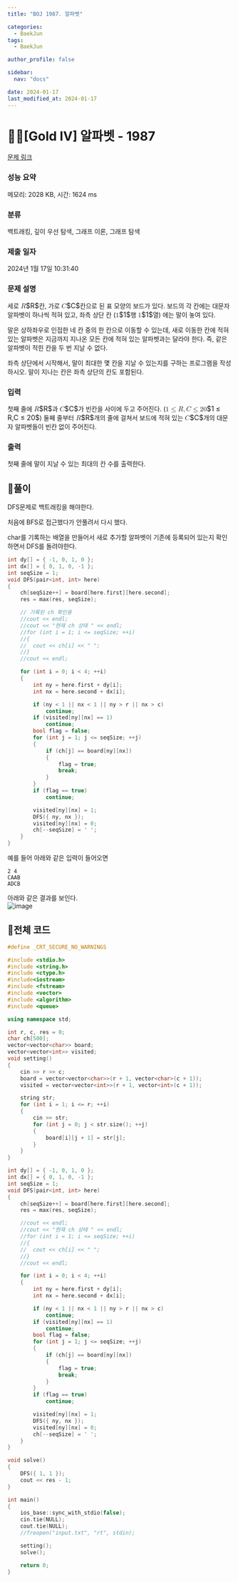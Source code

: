 ```yaml
---
title: "BOJ 1987. 알파벳"

categories:
  - BaekJun
tags:
  - BaekJun

author_profile: false

sidebar:
  nav: "docs"

date: 2024-01-17
last_modified_at: 2024-01-17
---
```


# 🙇‍♀️[Gold IV] 알파벳 - 1987 

[문제 링크](https://www.acmicpc.net/problem/1987) 

### 성능 요약

메모리: 2028 KB, 시간: 1624 ms

### 분류

백트래킹, 깊이 우선 탐색, 그래프 이론, 그래프 탐색

### 제출 일자

2024년 1월 17일 10:31:40

### 문제 설명

<p>세로 <mjx-container class="MathJax" jax="CHTML" style="font-size: 109%; position: relative;"><mjx-math class="MJX-TEX" aria-hidden="true"><mjx-mi class="mjx-i"><mjx-c class="mjx-c1D445 TEX-I"></mjx-c></mjx-mi></mjx-math><mjx-assistive-mml unselectable="on" display="inline"><math xmlns="http://www.w3.org/1998/Math/MathML"><mi>R</mi></math></mjx-assistive-mml><span aria-hidden="true" class="no-mathjax mjx-copytext">$R$</span></mjx-container>칸, 가로 <mjx-container class="MathJax" jax="CHTML" style="font-size: 109%; position: relative;"><mjx-math class="MJX-TEX" aria-hidden="true"><mjx-mi class="mjx-i"><mjx-c class="mjx-c1D436 TEX-I"></mjx-c></mjx-mi></mjx-math><mjx-assistive-mml unselectable="on" display="inline"><math xmlns="http://www.w3.org/1998/Math/MathML"><mi>C</mi></math></mjx-assistive-mml><span aria-hidden="true" class="no-mathjax mjx-copytext">$C$</span></mjx-container>칸으로 된 표 모양의 보드가 있다. 보드의 각 칸에는 대문자 알파벳이 하나씩 적혀 있고, 좌측 상단 칸 (<mjx-container class="MathJax" jax="CHTML" style="font-size: 109%; position: relative;"><mjx-math class="MJX-TEX" aria-hidden="true"><mjx-mn class="mjx-n"><mjx-c class="mjx-c31"></mjx-c></mjx-mn></mjx-math><mjx-assistive-mml unselectable="on" display="inline"><math xmlns="http://www.w3.org/1998/Math/MathML"><mn>1</mn></math></mjx-assistive-mml><span aria-hidden="true" class="no-mathjax mjx-copytext">$1$</span></mjx-container>행 <mjx-container class="MathJax" jax="CHTML" style="font-size: 109%; position: relative;"><mjx-math class="MJX-TEX" aria-hidden="true"><mjx-mn class="mjx-n"><mjx-c class="mjx-c31"></mjx-c></mjx-mn></mjx-math><mjx-assistive-mml unselectable="on" display="inline"><math xmlns="http://www.w3.org/1998/Math/MathML"><mn>1</mn></math></mjx-assistive-mml><span aria-hidden="true" class="no-mathjax mjx-copytext">$1$</span></mjx-container>열) 에는 말이 놓여 있다.</p>

<p>말은 상하좌우로 인접한 네 칸 중의 한 칸으로 이동할 수 있는데, 새로 이동한 칸에 적혀 있는 알파벳은 지금까지 지나온 모든 칸에 적혀 있는 알파벳과는 달라야 한다. 즉, 같은 알파벳이 적힌 칸을 두 번 지날 수 없다.</p>

<p>좌측 상단에서 시작해서, 말이 최대한 몇 칸을 지날 수 있는지를 구하는 프로그램을 작성하시오. 말이 지나는 칸은 좌측 상단의 칸도 포함된다.</p>

### 입력 

 <p>첫째 줄에 <mjx-container class="MathJax" jax="CHTML" style="font-size: 109%; position: relative;"><mjx-math class="MJX-TEX" aria-hidden="true"><mjx-mi class="mjx-i"><mjx-c class="mjx-c1D445 TEX-I"></mjx-c></mjx-mi></mjx-math><mjx-assistive-mml unselectable="on" display="inline"><math xmlns="http://www.w3.org/1998/Math/MathML"><mi>R</mi></math></mjx-assistive-mml><span aria-hidden="true" class="no-mathjax mjx-copytext">$R$</span></mjx-container>과 <mjx-container class="MathJax" jax="CHTML" style="font-size: 109%; position: relative;"><mjx-math class="MJX-TEX" aria-hidden="true"><mjx-mi class="mjx-i"><mjx-c class="mjx-c1D436 TEX-I"></mjx-c></mjx-mi></mjx-math><mjx-assistive-mml unselectable="on" display="inline"><math xmlns="http://www.w3.org/1998/Math/MathML"><mi>C</mi></math></mjx-assistive-mml><span aria-hidden="true" class="no-mathjax mjx-copytext">$C$</span></mjx-container>가 빈칸을 사이에 두고 주어진다. (<mjx-container class="MathJax" jax="CHTML" style="font-size: 109%; position: relative;"><mjx-math class="MJX-TEX" aria-hidden="true"><mjx-mn class="mjx-n"><mjx-c class="mjx-c31"></mjx-c></mjx-mn><mjx-mo class="mjx-n" space="4"><mjx-c class="mjx-c2264"></mjx-c></mjx-mo><mjx-mi class="mjx-i" space="4"><mjx-c class="mjx-c1D445 TEX-I"></mjx-c></mjx-mi><mjx-mo class="mjx-n"><mjx-c class="mjx-c2C"></mjx-c></mjx-mo><mjx-mi class="mjx-i" space="2"><mjx-c class="mjx-c1D436 TEX-I"></mjx-c></mjx-mi><mjx-mo class="mjx-n" space="4"><mjx-c class="mjx-c2264"></mjx-c></mjx-mo><mjx-mn class="mjx-n" space="4"><mjx-c class="mjx-c32"></mjx-c><mjx-c class="mjx-c30"></mjx-c></mjx-mn></mjx-math><mjx-assistive-mml unselectable="on" display="inline"><math xmlns="http://www.w3.org/1998/Math/MathML"><mn>1</mn><mo>≤</mo><mi>R</mi><mo>,</mo><mi>C</mi><mo>≤</mo><mn>20</mn></math></mjx-assistive-mml><span aria-hidden="true" class="no-mathjax mjx-copytext">$1 ≤ R,C ≤ 20$</span></mjx-container>) 둘째 줄부터 <mjx-container class="MathJax" jax="CHTML" style="font-size: 109%; position: relative;"><mjx-math class="MJX-TEX" aria-hidden="true"><mjx-mi class="mjx-i"><mjx-c class="mjx-c1D445 TEX-I"></mjx-c></mjx-mi></mjx-math><mjx-assistive-mml unselectable="on" display="inline"><math xmlns="http://www.w3.org/1998/Math/MathML"><mi>R</mi></math></mjx-assistive-mml><span aria-hidden="true" class="no-mathjax mjx-copytext">$R$</span></mjx-container>개의 줄에 걸쳐서 보드에 적혀 있는 <mjx-container class="MathJax" jax="CHTML" style="font-size: 109%; position: relative;"><mjx-math class="MJX-TEX" aria-hidden="true"><mjx-mi class="mjx-i"><mjx-c class="mjx-c1D436 TEX-I"></mjx-c></mjx-mi></mjx-math><mjx-assistive-mml unselectable="on" display="inline"><math xmlns="http://www.w3.org/1998/Math/MathML"><mi>C</mi></math></mjx-assistive-mml><span aria-hidden="true" class="no-mathjax mjx-copytext">$C$</span></mjx-container>개의 대문자 알파벳들이 빈칸 없이 주어진다.</p>

### 출력 

 <p>첫째 줄에 말이 지날 수 있는 최대의 칸 수를 출력한다.</p>

## 🚀풀이

DFS문제로 백트래킹을 해야한다.  

처음에 BFS로 접근했다가 안풀려서 다시 했다.  

char를 기록하는 배열을 만들어서 새로 추가할 알파벳이 기존에 등록되어 있는지 확인하면서 DFS를 돌려야한다.  

```cpp
int dy[] = { -1, 0, 1, 0 };
int dx[] = { 0, 1, 0, -1 };
int seqSize = 1;
void DFS(pair<int, int> here)
{
	ch[seqSize++] = board[here.first][here.second];
	res = max(res, seqSize);

    // 기록된 ch 확인용
	//cout << endl;
	//cout << "현재 ch 상태 " << endl;
	//for (int i = 1; i <= seqSize; ++i)
	//{
	//	cout << ch[i] << " ";
	//}
	//cout << endl;

	for (int i = 0; i < 4; ++i)
	{
		int ny = here.first + dy[i];
		int nx = here.second + dx[i];

		if (ny < 1 || nx < 1 || ny > r || nx > c)
			continue;
		if (visited[ny][nx] == 1)
			continue;
		bool flag = false;
		for (int j = 1; j <= seqSize; ++j)
		{
			if (ch[j] == board[ny][nx])
			{
				flag = true;
				break;
			}
		}
		if (flag == true)
			continue;

		visited[ny][nx] = 1;
		DFS({ ny, nx });
		visited[ny][nx] = 0;
		ch[--seqSize] = ' ';
	}
}
```

예를 들어 아래와 같은 입력이 들어오면  
```
2 4
CAAB
ADCB
```

아래와 같은 결과를 보인다.  
![image](https://github.com/stopresent/BOJ/assets/86364202/5a4bbc3f-a1b9-471e-adae-4e903da8e7b4)


## 🚀전체 코드

```cpp
#define _CRT_SECURE_NO_WARNINGS

#include <stdio.h>
#include <string.h>
#include <ctype.h>
#include<iostream>
#include <fstream>
#include <vector>
#include <algorithm>
#include <queue>

using namespace std;

int r, c, res = 0;
char ch[500];
vector<vector<char>> board;
vector<vector<int>> visited;
void setting()
{
	cin >> r >> c;
	board = vector<vector<char>>(r + 1, vector<char>(c + 1));
	visited = vector<vector<int>>(r + 1, vector<int>(c + 1));

	string str;
	for (int i = 1; i <= r; ++i)
	{
		cin >> str;
		for (int j = 0; j < str.size(); ++j)
		{
			board[i][j + 1] = str[j];
		}
	}
}

int dy[] = { -1, 0, 1, 0 };
int dx[] = { 0, 1, 0, -1 };
int seqSize = 1;
void DFS(pair<int, int> here)
{
	ch[seqSize++] = board[here.first][here.second];
	res = max(res, seqSize);

	//cout << endl;
	//cout << "현재 ch 상태 " << endl;
	//for (int i = 1; i <= seqSize; ++i)
	//{
	//	cout << ch[i] << " ";
	//}
	//cout << endl;

	for (int i = 0; i < 4; ++i)
	{
		int ny = here.first + dy[i];
		int nx = here.second + dx[i];

		if (ny < 1 || nx < 1 || ny > r || nx > c)
			continue;
		if (visited[ny][nx] == 1)
			continue;
		bool flag = false;
		for (int j = 1; j <= seqSize; ++j)
		{
			if (ch[j] == board[ny][nx])
			{
				flag = true;
				break;
			}
		}
		if (flag == true)
			continue;

		visited[ny][nx] = 1;
		DFS({ ny, nx });
		visited[ny][nx] = 0;
		ch[--seqSize] = ' ';
	}
}

void solve()
{
	DFS({ 1, 1 });
	cout << res - 1;
}

int main()
{
	ios_base::sync_with_stdio(false);
	cin.tie(NULL);
	cout.tie(NULL);
	//freopen("input.txt", "rt", stdin);

	setting();
	solve();

	return 0;
}
```